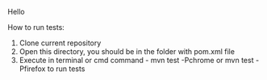 Hello

How to run tests:
1. Clone current repository 
2. Open this directory, you should be in the folder with pom.xml file
3. Execute in terminal or cmd command - mvn test -Pchrome or mvn test -Pfirefox to run tests
